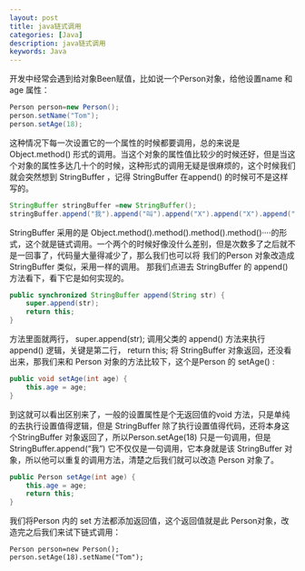 ```yaml
---
layout: post
title: java链式调用
categories: [Java]
description: java链式调用
keywords: Java
---
```


开发中经常会遇到给对象Been赋值，比如说一个Person对象，给他设置name 和 age 属性：

```java
Person person=new Person();
person.setName("Tom");
person.setAge(18);
```

这种情况下每一次设置它的一个属性的时候都要调用，总的来说是 Object.method() 形式的调用。当这个对象的属性值比较少的时候还好，但是当这个对象的属性多达几十个的时候，这种形式的调用无疑是很麻烦的，这个时候我们就会突然想到 StringBuffer ，记得 StringBuffer 在append() 的时候可不是这样写的。

```java
StringBuffer stringBuffer =new StringBuffer();
stringBuffer.append("我").append("叫").append("X").append("X").append("");
```

StringBuffer 采用的是 Object.method().method().method().method()····的形式，这个就是链式调用。一个两个的时候好像没什么差别，但是次数多了之后就不是一回事了，代码量大量得减少了，那么我们也可以将 我们的Person 对象改造成 StringBuffer 类似，采用一样的调用。 
那我们点进去 StringBuffer 的 append() 方法看下，看下它是如何实现的。

```java
public synchronized StringBuffer append(String str) {
    super.append(str);
    return this;
}
```

方法里面就两行， super.append(str); 调用父类的 append() 方法来执行 append() 逻辑，关键是第二行， return this; 将 StringBuffer 对象返回，还没看出来，那我们来和 Person 对象的方法比较下，这个是Person 的 setAge() :

```java
public void setAge(int age) {
    this.age = age;
}
```

到这就可以看出区别来了，一般的设置属性是个无返回值的void 方法，只是单纯的去执行设置值得逻辑，但是 StringBuffer 除了执行设置值得代码，还将本身这个StringBuffer 对象返回了，所以Person.setAge(18) 只是一句调用，但是 StringBuffer.append(“我”) 它不仅仅是一句调用，它本身就是该 StringBuffer 对象，所以他可以重复的调用方法，清楚之后我们就可以改造 Person 对象了。

```java
public Person setAge(int age) {
    this.age = age;
    return this;
}
```


我们将Person 内的 set 方法都添加返回值，这个返回值就是此 Person对象，改造完之后我们来试下链式调用：

```
Person person=new Person();
person.setAge(18).setName("Tom");
```

